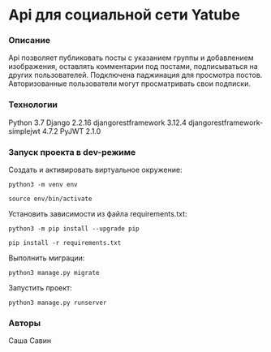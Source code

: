# Api для социальной сети Yatube 
### Описание
Api позволяет публиковать посты с указанием группы и добавлением изображения, оставлять комментарии под постами, подписываться на других пользователей. Подключена паджинация для просмотра постов. Авторизованные пользователи могут просматривать свои подписки.
### Технологии
Python 3.7
Django 2.2.16
djangorestframework 3.12.4
djangorestframework-simplejwt 4.7.2
PyJWT 2.1.0
### Запуск проекта в dev-режиме 
Cоздать и активировать виртуальное окружение:
```
python3 -m venv env
```
```
source env/bin/activate
```
Установить зависимости из файла requirements.txt:
```
python3 -m pip install --upgrade pip
```
```
pip install -r requirements.txt
```
Выполнить миграции:
```
python3 manage.py migrate
```
Запустить проект:
```
python3 manage.py runserver
```
### Авторы
 Саша Савин
